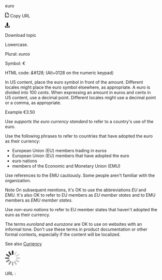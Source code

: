 ﻿# 

euro

![Copy URL](media/euro/Copy.png)
Copy URL

![Download](media/euro/Download.png)

Download topic

Lowercase. 

Plural: *euros* 

Symbol: €

HTML code: *&\#128;* (Alt+0128 on the numeric keypad) 

In
US content, place the euro symbol in front of the amount. Different
locales might place the euro symbol elsewhere, as appropriate. A euro is divided into 100 *cents*. When
expressing an amount in euros and cents in US content, use a decimal
point. Different locales might use a decimal point or a comma, as
appropriate.

Example €3.50

Use *supports the euro currency standard* to refer to a country's use of the euro.

Use the following phrases to refer to countries that have adopted the euro as their currency:

  - European Union (EU) members trading in euros 
  - European Union (EU) members that have adopted the euro 
  - euro nations 
  - members of the Economic and Monetary Union (EMU) 

Use references to the EMU cautiously. Some people aren't familiar with the organization.

Note On subsequent mentions, it's OK to use the abbreviations *EU* and *EMU.* It's also OK to refer to EU members as *EU member states* and to EMU members as *EMU member states.*

Use *non-euro nations* to refer to EU member states that haven't adopted the euro as their currency.

The terms *euroland* and *eurozone*
are OK to use on websites with an informal tone. Don't use these
terms in product documentation or other formal contexts, especially if
the content will be localized.

See also [Currency](https://worldready.cloudapp.net/Styleguide/Read?id=2700&topicid=26912)

![In progress](media/euro/activity-large.gif)

URL :
